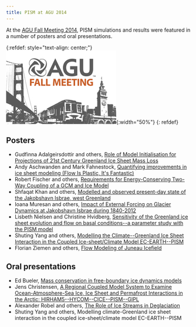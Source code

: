 ```yaml
---
title: PISM at AGU 2014
---
```


At the [AGU Fall Meeting 2014](http://fallmeeting.agu.org/2014/), PISM
simulations and results were featured in a number of posters and oral
presentations.

{:refdef: style="text-align: center;"}
![](/img/news/fm300x200.jpg){:width="50%"}
{: refdef}

## Posters

* Gudfinna Adalgeirsdottir and others, [Role of Model Initialisation for Projections of 21st Century Greenland Ice Sheet Mass Loss](https://agu.confex.com/agu/fm14/meetingapp.cgi#Paper/21827)
* Andy Aschwanden and Mark Fahnestock, [Quantifying improvements in ice sheet modeling (Flow Is Plastic, It's Fantastic)](https://agu.confex.com/agu/fm14/meetingapp.cgi#Paper/9080)
* Robert Fischer and others, [Requirements for Energy-Conserving Two-Way Coupling of a GCM and Ice Model](https://agu.confex.com/agu/fm14/meetingapp.cgi#Paper/9083)
* Shfaqat Khan and others, [Modelled and observed present-day state of the Jakobshavn Isbrae, west Greenland](https://agu.confex.com/agu/fm14/meetingapp.cgi#Paper/12379)
* Ioana Muresan and others, [Impact of External Forcing on Glacier Dynamics at Jakobshavn Isbrae during 1840-2012](https://agu.confex.com/agu/fm14/meetingapp.cgi#Paper/7768)
* Lisbeth Nielsen and Christine Hvidberg, [Sensitivity of the Greenland ice sheet evolution and flow on basal conditions--a parameter study with the PISM model](https://agu.confex.com/agu/fm14/meetingapp.cgi#Paper/22564)
* Shuting Yang and others, [Modelling the Climate--Greenland Ice Sheet Interaction in the Coupled Ice-sheet/Climate Model EC-EARTH--PISM](https://agu.confex.com/agu/fm14/meetingapp.cgi#Paper/22294)
* Florian Ziemen and others, [Flow Modeling of Juneau Icefield](https://agu.confex.com/agu/fm14/meetingapp.cgi#Paper/19619)

## Oral presentations

* Ed Bueler, [Mass conservation in free-boundary ice dynamics models](https://agu.confex.com/agu/fm14/meetingapp.cgi#Paper/2555)
* Jens Christensen, [A Regional Coupled Model System to Examine Ocean-Atmosphere-Sea Ice, Ice Sheet and Permafrost Interactions in the Arctic: HIRHAM5--HYCOM--CICE--PISM--GIPL](https://agu.confex.com/agu/fm14/meetingapp.cgi#Paper/15577)
* Alexander Robel and others, [The Role of Ice Streams in Deglaciation](https://agu.confex.com/agu/fm14/meetingapp.cgi#Paper/9459)
* Shuting Yang and others, Modelling climate-Greenland ice sheet interaction in the coupled ice-sheet/climate model EC-EARTH--PISM
